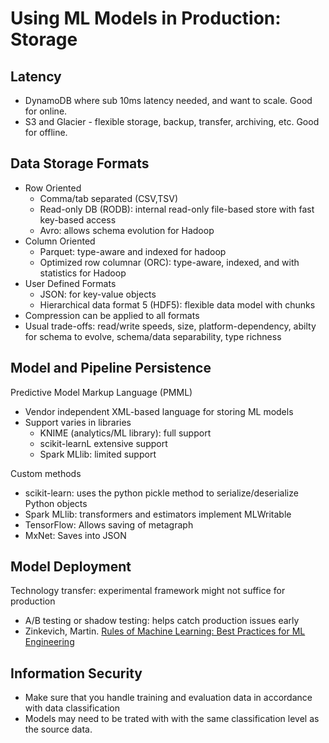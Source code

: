 # Using ML Models in Production: Storage

## Latency

* DynamoDB where sub 10ms latency needed, and want to scale. Good for online.
* S3 and Glacier - flexible storage, backup, transfer, archiving, etc. Good for offline.

## Data Storage Formats

* Row Oriented
    * Comma/tab separated (CSV,TSV)
    * Read-only DB (RODB): internal read-only file-based store with fast key-based access
    * Avro: allows schema evolution for Hadoop
* Column Oriented
    * Parquet: type-aware and indexed for hadoop
    * Optimized row columnar (ORC): type-aware, indexed, and with statistics for Hadoop
* User Defined Formats
    * JSON: for key-value objects
    * Hierarchical data format 5 (HDF5): flexible data model with chunks
* Compression can be applied to all formats
* Usual trade-offs: read/write speeds, size, platform-dependency, abilty for schema to evolve, schema/data separability, type richness

## Model and Pipeline Persistence

Predictive Model Markup Language (PMML)

* Vendor independent XML-based language for storing ML models
* Support varies in libraries
    * KNIME (analytics/ML library): full support
    * scikit-learnL extensive support
    * Spark MLlib: limited support

Custom methods

* scikit-learn: uses the python pickle method to serialize/deserialize Python objects
* Spark MLlib: transformers and estimators implement MLWritable
* TensorFlow: Allows saving of metagraph
* MxNet: Saves into JSON

## Model Deployment

Technology transfer: experimental framework might not suffice for production

* A/B testing or shadow testing: helps catch production issues early
* Zinkevich, Martin. [Rules of Machine Learning: Best Practices for ML Engineering](http://martin.zinkevich.org/rules_of_ml/rules_of_ml.pdf)

## Information Security

* Make sure that you handle training and evaluation data in accordance with data classification
* Models may need to be trated with with the same classification level as the source data.